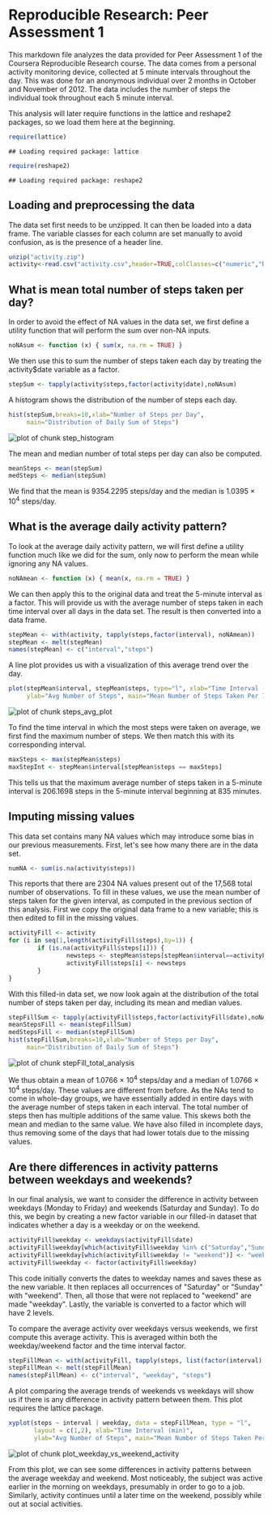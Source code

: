 # Reproducible Research: Peer Assessment 1
This markdown file analyzes the data provided for Peer Assessment 1 of the Coursera
Reproducible Research course. The data comes from a personal activity monitoring device,
collected at 5 minute intervals throughout the day. This was done for an anonymous individual
over 2 months in October and November of 2012. The data includes the number of steps the
individual took throughout each 5 minute interval.

This analysis will later require functions in the lattice and reshape2 packages,
so we load them here at the beginning.

```r
require(lattice)
```

```
## Loading required package: lattice
```

```r
require(reshape2)
```

```
## Loading required package: reshape2
```

## Loading and preprocessing the data
The data set first needs to be unzipped. It can then be loaded into a data frame.
The variable classes for each column are set manually to avoid confusion, as is
the presence of a header line.

```r
unzip("activity.zip")
activity<-read.csv("activity.csv",header=TRUE,colClasses=c("numeric","Date","numeric"))
```

## What is mean total number of steps taken per day?
In order to avoid the effect of NA values in the data set, we first define a utility function
that will perform the sum over non-NA inputs.

```r
noNAsum <- function (x) { sum(x, na.rm = TRUE) }
```

We then use this to sum the number of steps taken each day by treating the activity$date
variable as a factor.

```r
stepSum <- tapply(activity$steps,factor(activity$date),noNAsum)
```

A histogram shows the distribution of the number of steps each day.

```r
hist(stepSum,breaks=10,xlab="Number of Steps per Day",
     main="Distribution of Daily Sum of Steps")
```

![plot of chunk step_histogram](figure/step_histogram.png) 

The mean and median number of total steps per day can also be computed.

```r
meanSteps <- mean(stepSum)
medSteps <- median(stepSum)
```
We find that the mean is 9354.2295 steps/day and the median is 1.0395 &times; 10<sup>4</sup> steps/day.

## What is the average daily activity pattern?
To look at the average daily activity pattern, we will first define a utility
function much like we did for the sum, only now to perform the mean while
ignoring any NA values.

```r
noNAmean <- function (x) { mean(x, na.rm = TRUE) }
```

We can then apply this to the original data and treat the 5-minute interval as a
factor. This will provide us with the average number of steps taken in each time
interval over all days in the data set. The result is then converted into a data frame.

```r
stepMean <- with(activity, tapply(steps,factor(interval), noNAmean))
stepMean <- melt(stepMean)
names(stepMean) <- c("interval","steps")
```

A line plot provides us with a visualization of this average trend over the day.

```r
plot(stepMean$interval, stepMean$steps, type="l", xlab="Time Interval (min)",
     ylab="Avg Number of Steps", main="Mean Number of Steps Taken Per Interval")
```

![plot of chunk steps_avg_plot](figure/steps_avg_plot.png) 

To find the time interval in which the most steps were taken on average, we first find
the maximum number of steps. We then match this with its corresponding interval.

```r
maxSteps <- max(stepMean$steps)
maxStepInt <- stepMean$interval[stepMean$steps == maxSteps]
```
This tells us that the maximum average number of steps taken in a 5-minute interval
is 206.1698 steps in the 5-minute interval beginning at 835 minutes.

## Imputing missing values
This data set contains many NA values which may introduce some bias in our previous
measurements. First, let's see how many there are in the data set.

```r
numNA <- sum(is.na(activity$steps))
```
This reports that there are 2304 NA values present out of the 17,568 total
number of observations. To fill in these values, we use the mean number of steps
taken for the given interval, as computed in the previous section of this analysis.
First we copy the original data frame to a new variable; this is then edited to fill
in the missing values.

```r
activityFill <- activity
for (i in seq(1,length(activityFill$steps),by=1)) {
        if (is.na(activityFill$steps[i])) {
                newsteps <- stepMean$steps[stepMean$interval==activityFill$interval[i]]
                activityFill$steps[i] <- newsteps
        }
}
```

With this filled-in data set, we now look again at the distribution of the
total number of steps taken per day, including its mean and median values.

```r
stepFillSum <- tapply(activityFill$steps,factor(activityFill$date),noNAsum)
meanStepsFill <- mean(stepFillSum)
medStepsFill <- median(stepFillSum)
hist(stepFillSum,breaks=10,xlab="Number of Steps per Day",
     main="Distribution of Daily Sum of Steps")
```

![plot of chunk stepFill_total_analysis](figure/stepFill_total_analysis.png) 

We thus obtain a mean of 1.0766 &times; 10<sup>4</sup> steps/day and a median of 1.0766 &times; 10<sup>4</sup>
steps/day. These values are different from before. As the NAs tend to come in
whole-day groups, we have essentially added in entire days with the average number of
steps taken in each interval. The total number of steps then has multiple additions of the
same value. This skews both the mean and median to the same value. We have also filled
in incomplete days, thus removing some of the days that had lower totals due to
the missing values.

## Are there differences in activity patterns between weekdays and weekends?
In our final analysis, we want to consider the difference in activity between weekdays
(Monday to Friday) and weekends (Saturday and Sunday). To do this, we begin by creating
a new factor variable in our filled-in dataset that indicates whether a day is a
weekday or on the weekend.

```r
activityFill$weekday <- weekdays(activityFill$date)
activityFill$weekday[which(activityFill$weekday %in% c("Saturday","Sunday"))] <- "weekend"
activityFill$weekday[which(activityFill$weekday != "weekend")] <- "weekday"
activityFill$weekday <- factor(activityFill$weekday)
```
This code initially converts the dates to weekday names and saves these as the new variable.
It then replaces all occurrences of "Saturday" or "Sunday" with "weekend". Then, all
those that were not replaced to "weekend" are made "weekday". Lastly, the variable is
converted to a factor which will have 2 levels.

To compare the average activity over weekdays versus weekends, we first compute this
average activity. This is averaged within both the weekday/weekend factor and the
time interval factor.

```r
stepFillMean <- with(activityFill, tapply(steps, list(factor(interval), weekday), noNAmean))
stepFillMean <- melt(stepFillMean)
names(stepFillMean) <- c("interval", "weekday", "steps")
```

A plot comparing the average trends of weekends vs weekdays will show us if there is
any difference in activity pattern between them. This plot requires the lattice package.

```r
xyplot(steps ~ interval | weekday, data = stepFillMean, type = "l",
       layout = c(1,2), xlab="Time Interval (min)",
       ylab="Avg Number of Steps", main="Mean Number of Steps Taken Per Interval")
```

![plot of chunk plot_weekday_vs_weekend_activity](figure/plot_weekday_vs_weekend_activity.png) 

From this plot, we can see some differences in activity patterns between the average
weekday and weekend. Most noticeably, the subject was active earlier in the morning
on weekdays, presumably in order to go to a job. Similarly, activity continues until
a later time on the weekend, possibly while out at social activities.
